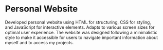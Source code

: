 # Personal Website

Developed personal website using HTML for structuring, CSS for styling, and JavaScript for interactive elements. Adapts to various screen sizes for optimal user experience. The website was designed following a minimalistic style to make it accessible for users to navigate important information about myself and to access my projects.




